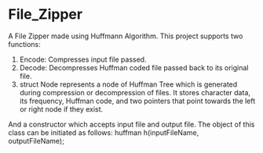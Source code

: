 # File_Zipper
A File Zipper made using Huffmann Algorithm.
This project supports two functions:
1) Encode: Compresses input file passed.
2) Decode: Decompresses Huffman coded file passed back to its original file.
3) struct Node represents a node of Huffman Tree which is generated during compression or decompression of files. It stores character data, its frequency, Huffman code, and two pointers that point towards the left or right node if they exist.


And a constructor which accepts input file and output file. The object of this class can be initiated as follows: huffman h(inputFileName, outputFileName);
